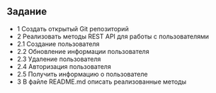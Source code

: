 
## Задание

- 1 Создать открытый Git репозиторий
- 2 Реализовать методы REST API для работы с пользователями
- 2.1 Создание пользователя
- 2.2 Обновление информации пользователя
- 2.3 Удаление пользователя
- 2.4 Авторизация пользователя
- 2.5 Получить информацию о пользователе
- 3 В файле README.md описать реализованные методы
